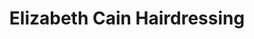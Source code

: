 ---
title: "Elizabeth Cain Hairdressing"
url: /burnley/elizabeth-cain-hairdressing/
shop: Friseur
---